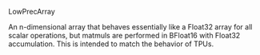 LowPrecArray

An n-dimensional array that behaves essentially like a Float32 array for all scalar operations, but matmuls are performed in BFloat16 with Float32 accumulation. This is intended to match the behavior of TPUs.
